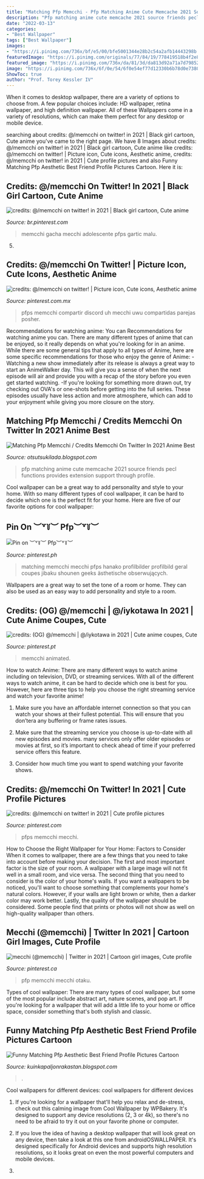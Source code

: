 ```yaml
---
title: "Matching Pfp Memcchi - Pfp Matching Anime Cute Memcache 2021 Source Friends Pecl Functions Provides Extension Support Through Profile"
description: "Pfp matching anime cute memcache 2021 source friends pecl functions provides extension support through profile"
date: "2022-03-13"
categories:
- "Best Wallpaper"
tags: ["Best Wallpaper"]
images:
- "https://i.pinimg.com/736x/bf/e5/00/bfe5001344e28b2c54a2afb14443298b.jpg"
featuredImage: "https://i.pinimg.com/originals/77/84/19/778419518b4f2e831454cc2278aa5ad5.jpg"
featured_image: "https://i.pinimg.com/736x/da/81/3d/da813d92a71a7d79852c2e3d3cb6eedc.jpg"
image: "https://i.pinimg.com/736x/6f/0e/54/6f0e54ef77d12330b6b78d0e738061dd.jpg"
ShowToc: true
author: "Prof. Torey Kessler IV"
---
```



When it comes to desktop wallpaper, there are a variety of options to choose from. A few popular choices include: HD wallpaper, retina wallpaper, and high definition wallpaper. All of these Wallpapers come in a variety of resolutions, which can make them perfect for any desktop or mobile device. 

	

		
searching about credits: @/memcchi on twitter! in 2021 | Black girl cartoon, Cute anime you've came to the right page. We have 8 Images about credits: @/memcchi on twitter! in 2021 | Black girl cartoon, Cute anime like credits: @/memcchi on twitter! | Picture icon, Cute icons, Aesthetic anime, credits: @/memcchi on twitter! in 2021 | Cute profile pictures and also Funny Matching Pfp Aesthetic Best Friend Profile Pictures Cartoon. Here it is:
		
    
## Credits: @/memcchi On Twitter! In 2021 | Black Girl Cartoon, Cute Anime

<img loading=lazy src="https://i.pinimg.com/736x/f3/ec/0f/f3ec0f883f1a2a394295fd43b1ba5526.jpg" onerror="this.onerror=null;this.src='https://tse4.mm.bing.net/th?id=OIP.sqUEO9VtrF7_MOlID6lfSQHaHZ&amp;pid=15.1';" alt="credits: @/memcchi on twitter! in 2021 | Black girl cartoon, Cute anime">

_Source: br.pinterest.com_

>memcchi gacha mecchi adolescente pfps gartic malu. 

	

5.

    
## Credits: @/memcchi On Twitter! | Picture Icon, Cute Icons, Aesthetic Anime

<img loading=lazy src="https://i.pinimg.com/736x/e9/af/ce/e9afce95c7ebb618630ce242746ef761.jpg" onerror="this.onerror=null;this.src='https://tse2.mm.bing.net/th?id=OIP.bWJjHzIy3m18sxNhasg_8gHaHY&amp;pid=15.1';" alt="credits: @/memcchi on twitter! | Picture icon, Cute icons, Aesthetic anime">

_Source: pinterest.com.mx_

>pfps memcchi compartir discord uh mecchi uwu compartidas parejas posher. 

	

Recommendations for watching anime: You can
Recommendations for watching anime you can. There are many different types of anime that can be enjoyed, so it really depends on what you're looking for in an anime. While there are some general tips that apply to all types of Anime, here are some specific recommendations for those who enjoy the genre of Anime: 
-Watching a new show immediately after its release is always a great way to start an AnimeWalker day. This will give you a sense of when the next episode will air and provide you with a recap of the story before you even get started watching. 
-If you're looking for something more drawn out, try checking out OVA's or one-shots before getting into the full series. These episodes usually have less action and more atmosphere, which can add to your enjoyment while giving you more closure on the story.

    
## Matching Pfp Memcchi / Credits Memcchi On Twitter In 2021 Anime Best

<img loading=lazy src="https://i.pinimg.com/originals/77/84/19/778419518b4f2e831454cc2278aa5ad5.jpg" onerror="this.onerror=null;this.src='https://tse4.mm.bing.net/th?id=OIP.aN-yjBh9oMMtvRr-HfzxogHaHa&amp;pid=15.1';" alt="Matching Pfp Memcchi / Credits Memcchi On Twitter In 2021 Anime Best">

_Source: otsutsukilada.blogspot.com_

>pfp matching anime cute memcache 2021 source friends pecl functions provides extension support through profile. 

	

Cool wallpaper can be a great way to add personality and style to your home. With so many different types of cool wallpaper, it can be hard to decide which one is the perfect fit for your home. Here are five of our favorite options for cool wallpaper: 

    
## Pin On ︶꒷꒦︶ Pfp︶꒷꒦︶

<img loading=lazy src="https://i.pinimg.com/236x/e9/97/ff/e997ffc469193bf5e75dd146dfe94ffa.jpg?nii=t" onerror="this.onerror=null;this.src='https://tse4.mm.bing.net/th?id=OIP.iFfsfAnpD0zIqrOtRtLcJQAAAA&amp;pid=15.1';" alt="Pin on ︶꒷꒦︶ Pfp︶꒷꒦︶">

_Source: pinterest.ph_

>matching memcchi mecchi pfps hanako profilbilder profilbild geral coupes jibaku shounen geeks ästhetische obserwujących. 

	

Wallpapers are a great way to set the tone of a room or home. They can also be used as an easy way to add personality and style to a room.

    
## Credits: (OG) @/memcchi | @/iykotawa In 2021 | Cute Anime Coupes, Cute

<img loading=lazy src="https://i.pinimg.com/736x/da/81/3d/da813d92a71a7d79852c2e3d3cb6eedc.jpg" onerror="this.onerror=null;this.src='https://tse1.mm.bing.net/th?id=OIP.dkiFuvN7Nx-3oFWNEfrQ7wHaHa&amp;pid=15.1';" alt="credits: (OG) @/memcchi | @/iykotawa in 2021 | Cute anime coupes, Cute">

_Source: pinterest.pt_

>memcchi animated. 

	

How to watch Anime: There are many different ways to watch anime including on television, DVD, or streaming services.
With all of the different ways to watch anime, it can be hard to decide which one is best for you. However, here are three tips to help you choose the right streaming service and watch your favorite anime!
1. Make sure you have an affordable internet connection so that you can watch your shows at their fullest potential. This will ensure that you don’tera any buffering or frame rates issues.

2. Make sure that the streaming service you choose is up-to-date with all new episodes and movies. many services only offer older episodes or movies at first, so it’s important to check ahead of time if your preferred service offers this feature.

3. Consider how much time you want to spend watching your favorite shows.

    
## Credits: @/memcchi On Twitter! In 2021 | Cute Profile Pictures

<img loading=lazy src="https://i.pinimg.com/736x/bf/e5/00/bfe5001344e28b2c54a2afb14443298b.jpg" onerror="this.onerror=null;this.src='https://tse3.mm.bing.net/th?id=OIP.RgKeEbLrKIeooHmVg4iwQgAAAA&amp;pid=15.1';" alt="credits: @/memcchi on twitter! in 2021 | Cute profile pictures">

_Source: pinterest.com_

>pfps memcchi mecchi. 

	

How to Choose the Right Wallpaper for Your Home: Factors to Consider
When it comes to wallpaper, there are a few things that you need to take into account before making your decision. The first and most important factor is the size of your room. A wallpaper with a large image will not fit well in a small room, and vice versa. 
The second thing that you need to consider is the color of your home's walls. If you want a wallpapers to be noticed, you'll want to choose something that complements your home's natural colors. However, if your walls are light brown or white, then a darker color may work better. 
Lastly, the quality of the wallpaper should be considered. Some people find that prints or photos will not show as well on high-quality wallpaper than others.

    
## Mecchi (@memcchi) | Twitter In 2021 | Cartoon Girl Images, Cute Profile

<img loading=lazy src="https://i.pinimg.com/736x/6f/0e/54/6f0e54ef77d12330b6b78d0e738061dd.jpg" onerror="this.onerror=null;this.src='https://tse4.mm.bing.net/th?id=OIP.oEToHs545RY_FCI8F6hoXgHaHW&amp;pid=15.1';" alt="mecchi (@memcchi) | Twitter in 2021 | Cartoon girl images, Cute profile">

_Source: pinterest.ca_

>pfp memcchi mecchi otaku. 

	

Types of cool wallpaper:
There are many types of cool wallpaper, but some of the most popular include abstract art, nature scenes, and pop art. If you're looking for a wallpaper that will add a little life to your home or office space, consider something that's both stylish and classic.

    
## Funny Matching Pfp Aesthetic Best Friend Profile Pictures Cartoon

<img loading=lazy src="https://i.pinimg.com/originals/38/3f/4e/383f4e6512f47be0191258d45de0a75e.jpg" onerror="this.onerror=null;this.src='https://tse2.mm.bing.net/th?id=OIP.p9UIKBZ0qIkxCvuOKRxzEQHaHa&amp;pid=15.1';" alt="Funny Matching Pfp Aesthetic Best Friend Profile Pictures Cartoon">

_Source: kuinkapaljonrakastan.blogspot.com_

>. 

	

Cool wallpapers for different devices:
cool wallpapers for different devices 

1. If you're looking for a wallpaper that'll help you relax and de-stress, check out this calming image from Cool Wallpaper by WPBakery. It's designed to support any device resolutions (2, 3 or 4k), so there's no need to be afraid to try it out on your favorite phone or computer.

2. If you love the idea of having a desktop wallpaper that will look great on any device, then take a look at this one from androidOSWALLPAPER. It's designed specifically for Android devices and supports high resolution resolutions, so it looks great on even the most powerful computers and mobile devices.

3.

